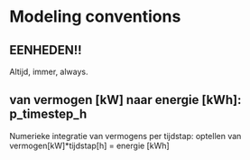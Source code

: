 # Modeling conventions

## EENHEDEN!!
Altijd, immer, always.

## van vermogen [kW] naar energie [kWh]: p_timestep_h
Numerieke integratie van vermogens per tijdstap: optellen van vermogen[kW]*tijdstap[h] = energie [kWh]
